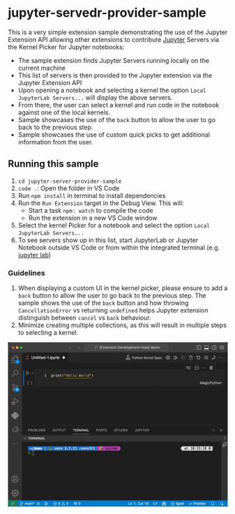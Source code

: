 # jupyter-servedr-provider-sample

This is a very simple extension sample demonstrating the use of the Jupyter Extension API allowing other extensions to contribute [Jupyter](https://jupyter.org/) Servers via the Kernel Picker for Jupyter notebooks:

- The sample extension finds Jupyter Servers running locally on the current machine
- This list of servers is then provided to the Jupyter extension via the Jupyter Extension API
- Upon opening a notebook and selecting a kernel the option `Local JupyterLab Servers...` will display the above servers.
- From there, the user can select a kernel and run code in the notebook against one of the local kernels.
- Sample showcases the use of the `back` button to allow the user to go back to the previous step.
- Sample showcases the use of custom quick picks to get additional information from the user.

## Running this sample

 1. `cd jupyter-server-provider-sample`
 1. `code .`: Open the folder in VS Code
 1. Run `npm install` in terminal to install dependencies
 1. Run the `Run Extension` target in the Debug View. This will:
	- Start a task `npm: watch` to compile the code
	- Run the extension in a new VS Code window
 1. Select the kernel Picker for a notebook and select the option `Local JupyterLab Servers...`
 1. To see servers show up in this list, start JupyterLab or Jupyter Notebook outside VS Code or from within the integrated terminal (e.g. [jupyter lab](https://jupyterlab.readthedocs.io/en/stable/getting_started/starting.html))

### Guidelines

1. When displaying a custom UI in the kernel picker, please ensure to add a `back` button to allow the user to go back to the previous step.
The sample shows the use of the `back` button and how throwing `CancellationError` vs returning `undefined` helps Jupyter extension distinguish between `cancel` vs `back` behaviour.
2. Minimize creating multiple collections, as this will result in multiple steps to selecting a kernel.

![Demo](demo.gif)
